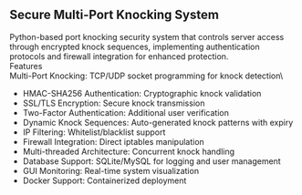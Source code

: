 ## Secure Multi-Port Knocking System

Python-based port knocking security system that controls server access through encrypted knock sequences, implementing authentication protocols and firewall integration for enhanced protection.\
Features\
Multi-Port Knocking: TCP/UDP socket programming for knock detection\
- HMAC-SHA256 Authentication: Cryptographic knock validation
- SSL/TLS Encryption: Secure knock transmission
- Two-Factor Authentication: Additional user verification
- Dynamic Knock Sequences: Auto-generated knock patterns with expiry
- IP Filtering: Whitelist/blacklist support
- Firewall Integration: Direct iptables manipulation
- Multi-threaded Architecture: Concurrent knock handling
- Database Support: SQLite/MySQL for logging and user management
- GUI Monitoring: Real-time system visualization
- Docker Support: Containerized deployment
